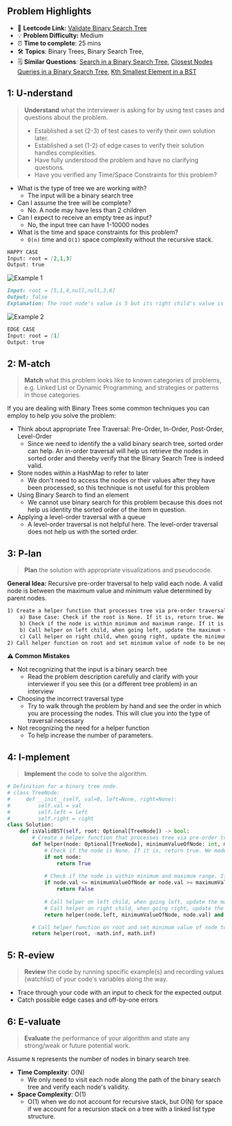 ## Problem Highlights

* 🔗 **Leetcode Link:** [Validate Binary Search Tree](https://leetcode.com/problems/validate-binary-search-tree/) 
* 💡 **Problem Difficulty:** Medium
* ⏰ **Time to complete**: 25 mins
* 🛠️ **Topics**: Binary Trees, Binary Search Tree, 
* 🗒️ **Similar Questions**: [Search in a Binary Search Tree](https://leetcode.com/problems/search-in-a-binary-search-tree/), [Closest Nodes Queries in a Binary Search Tree](https://leetcode.com/problems/closest-nodes-queries-in-a-binary-search-tree/), [Kth Smallest Element in a BST](https://leetcode.com/problems/kth-smallest-element-in-a-bst/) 
    
## 1: U-nderstand
 
> **Understand** what the interviewer is asking for by using test cases and questions about the problem.
> 
> - Established a set (2-3) of test cases to verify their own solution later.
> - Established a set (1-2) of edge cases to verify their solution handles complexities.
> - Have fully understood the problem and have no clarifying questions.
> - Have you verified any Time/Space Constraints for this problem?

- What is the type of tree we are working with?
  - The input will be a binary search tree
- Can I assume the tree will be complete?
  - No. A node may have less than 2 children
- Can I expect to receive an empty tree as input?
  - No, the input tree can have 1-10000 nodes
- What is the time and space constraints for this problem?
    - `O(n)` time and `O(1)` space complexity without the recursive stack.
```markdown
HAPPY CASE
Input: root = [2,1,3]
Output: true
```
![Example 1](https://assets.leetcode.com/uploads/2020/12/01/tree1.jpg)
```markdown
Input: root = [5,1,4,null,null,3,6]
Output: false
Explanation: The root node's value is 5 but its right child's value is 4.
```
![Example 2](https://assets.leetcode.com/uploads/2020/12/01/tree2.jpg)
```markdown
EDGE CASE
Input: root = [1]
Output: true
```   
    
## 2: M-atch

> **Match** what this problem looks like to known categories of problems, e.g. Linked List or Dynamic Programming, and strategies or patterns in those categories.

If you are dealing with Binary Trees some common techniques you can employ to help you solve the problem:

- Think about appropriate Tree Traversal: Pre-Order, In-Order, Post-Order, Level-Order
    - Since we need to identify the a valid binary search tree, sorted order can help. An in-order traversal will help us retrieve the nodes in sorted order and thereby verify that the Binary Search Tree is indeed valid. 
- Store nodes within a HashMap to refer to later
    - We don't need to access the nodes or their values after they have been processed, so this technique is not useful for this problem
- Using Binary Search to find an element
    - We cannot use binary search for this problem because this does not help us identity the sorted order of the item in question.
- Applying a level-order traversal with a queue
    - A level-order traversal is not helpful here. The level-order traversal does not help us with the sorted order.
## 3: P-lan

> **Plan** the solution with appropriate visualizations and pseudocode.

**General Idea:** Recursive pre-order traversal to help valid each node. A valid node is between the maximum value and minimum value determined by parent nodes.

```markdown
1) Create a helper function that processes tree via pre-order traversal while retaining the maximum value and minimum value of node as determined by parent nodes.
    a) Base Case: Check if the root is None. If it is, return true. We made it to the leaf of a tree and every node along the path is valid.
    b) Check if the node is within minimum and maximum range. If it is not, return false. 
    b) Call helper on left child, when going left, update the maximum value of child node is less than parent node
    c) Call helper on right child, when going right, update the minimum value of child node is greater than parent node
2) Call helper function on root and set minimum value of node to be negative infinite and maximum value of node to be positive infinite
```

**⚠️ Common Mistakes**
- Not recognizing that the input is a binary search tree
    - Read the problem description carefully and clarify with your interviewer if you see this (or a different tree problem) in an interview
- Choosing the incorrect traversal type
    - Try to walk through the problem by hand and see the order in which you are processing the nodes. This will clue you into the type of traversal necessary
- Not recognizing the need for a helper function
    - To help increase the number of parameters.
## 4: I-mplement

> **Implement** the code to solve the algorithm.

```python
# Definition for a binary tree node.
# class TreeNode:
#     def __init__(self, val=0, left=None, right=None):
#         self.val = val
#         self.left = left
#         self.right = right
class Solution:
    def isValidBST(self, root: Optional[TreeNode]) -> bool:
        # Create a helper function that processes tree via pre-order traversal while retaining the maximum value and minimum value of node as determined by parent nodes.
        def helper(node: Optional[TreeNode], minimumValueOfNode: int, maximumValueOfNode: int) -> bool:
            # Check if the node is None. If it is, return true. We made it to the leaf of a tree and every node along the path is valid.
            if not node:
                return True
            
            # Check if the node is within minimum and maximum range. If it is not, return false.
            if node.val <= minimumValueOfNode or node.val >= maximumValueOfNode:
                return False
            
            # Call helper on left child, when going left, update the maximum value of child node is less than parent node
            # Call helper on right child, when going right, update the minimum value of child node is greater than parent node
            return helper(node.left, minimumValueOfNode, node.val) and helper(node.right, node.val, maximumValueOfNode)

        # Call helper function on root and set minimum value of node to be negative infinite and maximum value of node to be positive infinite
        return helper(root, -math.inf, math.inf)
```
    
## 5: R-eview

> **Review** the code by running specific example(s) and recording values (watchlist) of your code's variables along the way.

- Trace through your code with an input to check for the expected output
- Catch possible edge cases and off-by-one errors

## 6: E-valuate

> **Evaluate** the performance of your algorithm and state any strong/weak or future potential work.

Assume `N` represents the number of nodes in binary search tree.
    
* **Time Complexity**: O(N)
    *  We only need to visit each node along the path of the binary search tree and verify each node's validity.
* **Space Complexity**: O(1) 
    * O(1) when we do not account for recursive stack, but O(N) for space if we account for a recursion stack on a tree with a linked list type structure.